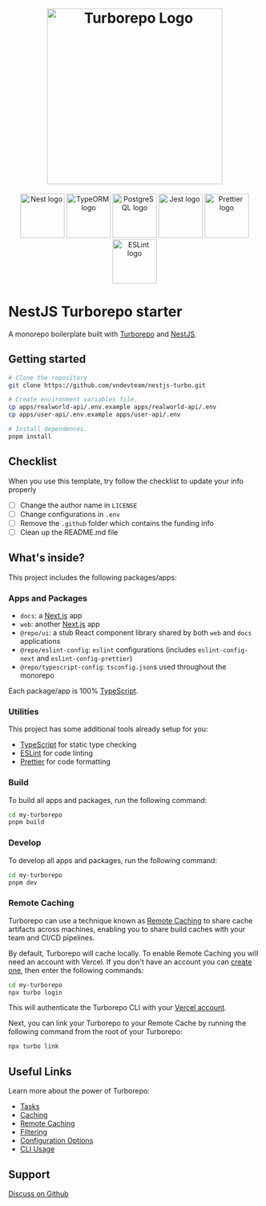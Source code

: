<h1 align="center">
  <a href="https://turborepo.com/" target="blank"><img src="https://user-images.githubusercontent.com/4060187/106504110-82f58d00-6494-11eb-87b7-a16d4f68bc5a.png" width="350" alt="Turborepo Logo" /></a>
</h1>

<p align="center">
  <a href="https://nestjs.com/" target="blank"><img src="https://nestjs.com/img/logo-small.svg" width="88" alt="Nest logo" /></a>
  <a href="https://typeorm.io/" target="blank"><img src="https://avatars.githubusercontent.com/u/20165699" width="88" alt="TypeORM logo" /></a>
  <a href="https://www.postgresql.org/" target="blank"><img src="https://www.postgresql.org/media/img/about/press/elephant.png" width="88" alt="PostgreSQL logo" /></a>
  <a href="https://jestjs.io/" target="blank"><img src="https://raw.githubusercontent.com/jestjs/jest/refs/heads/main/website/static/img/jest.png" width="88" alt="Jest logo" /></a>
  <a href="https://prettier.io/" target="blank"><img src="https://raw.githubusercontent.com/prettier/prettier/refs/heads/main/website/static/icon.png" width="88" alt="Prettier logo" /></a>
  <a href="https://eslint.org/" target="blank"><img src="https://upload.wikimedia.org/wikipedia/commons/e/e3/ESLint_logo.svg" width="88" alt="ESLint logo" /></a>
</p>

# NestJS Turborepo starter

A monorepo boilerplate built with [Turborepo](https://turbo.build/repo) and [NestJS](https://nestjs.com/).

## Getting started

```sh
# Clone the repository
git clone https://github.com/vndevteam/nestjs-turbo.git

# Create environment variables file.
cp apps/realworld-api/.env.example apps/realworld-api/.env
cp apps/user-api/.env.example apps/user-api/.env

# Install dependences.
pnpm install
```

## Checklist

When you use this template, try follow the checklist to update your info properly

- [ ] Change the author name in `LICENSE`
- [ ] Change configurations in `.env`
- [ ] Remove the `.github` folder which contains the funding info
- [ ] Clean up the README.md file

## What's inside?

This project includes the following packages/apps:

### Apps and Packages

- `docs`: a [Next.js](https://nextjs.org/) app
- `web`: another [Next.js](https://nextjs.org/) app
- `@repo/ui`: a stub React component library shared by both `web` and `docs` applications
- `@repo/eslint-config`: `eslint` configurations (includes `eslint-config-next` and `eslint-config-prettier`)
- `@repo/typescript-config`: `tsconfig.json`s used throughout the monorepo

Each package/app is 100% [TypeScript](https://www.typescriptlang.org/).

### Utilities

This project has some additional tools already setup for you:

- [TypeScript](https://www.typescriptlang.org/) for static type checking
- [ESLint](https://eslint.org/) for code linting
- [Prettier](https://prettier.io) for code formatting

### Build

To build all apps and packages, run the following command:

```sh
cd my-turborepo
pnpm build
```

### Develop

To develop all apps and packages, run the following command:

```sh
cd my-turborepo
pnpm dev
```

### Remote Caching

Turborepo can use a technique known as [Remote Caching](https://turbo.build/repo/docs/core-concepts/remote-caching) to share cache artifacts across machines, enabling you to share build caches with your team and CI/CD pipelines.

By default, Turborepo will cache locally. To enable Remote Caching you will need an account with Vercel. If you don't have an account you can [create one](https://vercel.com/signup), then enter the following commands:

```sh
cd my-turborepo
npx turbo login
```

This will authenticate the Turborepo CLI with your [Vercel account](https://vercel.com/docs/concepts/personal-accounts/overview).

Next, you can link your Turborepo to your Remote Cache by running the following command from the root of your Turborepo:

```sh
npx turbo link
```

## Useful Links

Learn more about the power of Turborepo:

- [Tasks](https://turbo.build/repo/docs/core-concepts/monorepos/running-tasks)
- [Caching](https://turbo.build/repo/docs/core-concepts/caching)
- [Remote Caching](https://turbo.build/repo/docs/core-concepts/remote-caching)
- [Filtering](https://turbo.build/repo/docs/core-concepts/monorepos/filtering)
- [Configuration Options](https://turbo.build/repo/docs/reference/configuration)
- [CLI Usage](https://turbo.build/repo/docs/reference/command-line-reference)

## Support

[Discuss on Github](https://github.com/vndevteam/nestjs-turbo/discussions)
